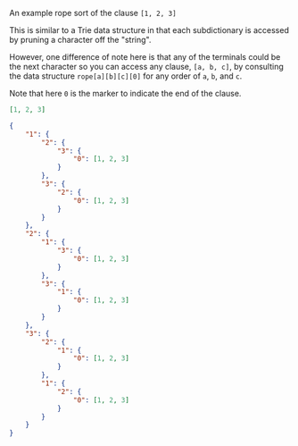 An example rope sort of the clause `[1, 2, 3]`

This is similar to a Trie data structure in that each subdictionary is accessed by pruning a character off the "string".

However, one difference of note here is that any of the terminals could be the next character so you can access any clause, `[a, b, c]`, by consulting the data structure `rope[a][b][c][0]` for any order of `a`, `b`, and `c`.

Note that here `0` is the marker to indicate the end of the clause.

```json
[1, 2, 3]

{
    "1": {
        "2": {
            "3": {
                "0": [1, 2, 3]
            }
        },
        "3": {
            "2": {
                "0": [1, 2, 3]
            }
        }
    },
    "2": {
        "1": {
            "3": {
                "0": [1, 2, 3]
            }
        },
        "3": {
            "1": {
                "0": [1, 2, 3]
            }
        }
    },
    "3": {
        "2": {
            "1": {
                "0": [1, 2, 3]
            }
        },
        "1": {
            "2": {
                "0": [1, 2, 3]
            }
        }
    }
}
```